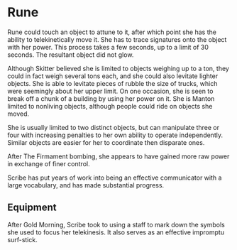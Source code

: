 # Rune
Rune could touch an object to attune to it, after which point she has the ability to telekinetically move it. She has to trace signatures onto the object with her power. This process takes a few seconds, up to a limit of 30 seconds. The resultant object did not glow.

Although Skitter believed she is limited to objects weighing up to a ton, they could in fact weigh several tons each, and she could also levitate lighter objects. She is able to levitate pieces of rubble the size of trucks, which were seemingly about her upper limit. On one occasion, she is seen to break off a chunk of a building by using her power on it. She is Manton limited to nonliving objects, although people could ride on objects she moved.

She is usually limited to two distinct objects, but can manipulate three or four with increasing penalties to her own ability to operate independently. Similar objects are easier for her to coordinate then disparate ones.

After The Firmament bombing, she appears to have gained more raw power in exchange of finer control.

Scribe has put years of work into being an effective communicator with a large vocabulary, and has made substantial progress.

## Equipment
After Gold Morning, Scribe took to using a staff to mark down the symbols she used to focus her telekinesis. It also serves as an effective impromptu surf-stick.
